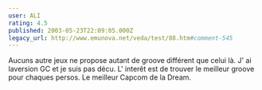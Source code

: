 ```yaml
---
user: ALI
rating: 4.5
published: 2003-05-23T22:09:05.000Z
legacy_url: http://www.emunova.net/veda/test/88.htm#comment-545
---
```

Aucuns autre jeux ne propose autant de groove différent que celui là. J' ai laversion GC et je suis pas décu. L' interêt est de trouver le meilleur groove pour chaques persos. Le meilleur Capcom de la Dream.